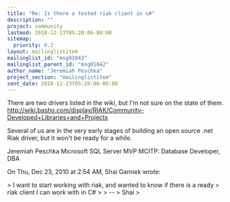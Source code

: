 ```yaml
---
title: "Re: Is there a tested riak client in c#"
description: ""
project: community
lastmod: 2010-12-23T05:20:06-08:00
sitemap:
  priority: 0.2
layout: mailinglistitem
mailinglist_id: "msg01843"
mailinglist_parent_id: "msg01842"
author_name: "Jeremiah Peschka"
project_section: "mailinglistitem"
sent_date: 2010-12-23T05:20:06-08:00
---
```



There are two drivers listed in the wiki, but I'm not sure on the state of
them.
http://wiki.basho.com/display/RIAK/Community-Developed+Libraries+and+Projects

Several of us are in the very early stages of building an open source .net
Riak driver, but it won't be ready for a while.

Jeremiah Peschka
Microsoft SQL Server MVP
MCITP: Database Developer, DBA


On Thu, Dec 23, 2010 at 2:54 AM, Shai Garniek  wrote:

&gt; I want to start working with riak, and wanted to know if there is a ready
&gt; riak client I can work with in C#
&gt;
&gt; --
&gt; Shai
&gt;

